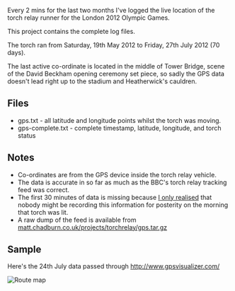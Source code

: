 
Every 2 mins for the last two months I've logged the live location of the
torch relay runner for the London 2012 Olympic Games.

This project contains the complete log files.

The torch ran from Saturday, 19th May 2012 to Friday, 27th July 2012 (70 days).

The last active co-ordinate is located in the middle of Tower Bridge, scene of the David Beckham opening ceremony set piece, so sadly the GPS data doesn't lead right up to the stadium and Heatherwick's cauldren.

Files
-----

- gps.txt - all latitude and longitude points whilst the torch was moving.
- gps-complete.txt - complete timestamp, latitude, longitude, and torch status

Notes
-----

- Co-ordinates are from the GPS device inside the torch relay vehicle.
- The data is accurate in so far as much as the BBC's torch relay tracking feed was correct.
- The first 30 minutes of data is missing because [I only realised](https://twitter.com/egzplicit/status/203754238105497600) that nobody might be recording this information for posterity on the morning that torch was lit.
- A raw dump of the feed is available from [matt.chadburn.co.uk/projects/torchrelay/gps.tar.gz](http://matt.chadburn.co.uk/projects/torchrelay/gps.tar.gz)

Sample
------

Here's the 24th July data passed through http://www.gpsvisualizer.com/

![Route map](https://raw.github.com/commuterjoy/torch-relay/master/assets/2012-07-24-route-map.png)


